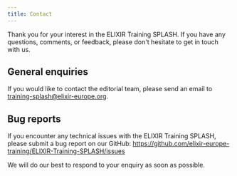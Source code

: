 ```yaml
---
title: Contact
---
```


Thank you for your interest in the ELIXIR Training SPLASH. If you have any questions, comments, or feedback, please don't hesitate to get in touch with us.

## General enquiries
If you would like to contact the editorial team, please send an email to <training-splash@elixir-europe.org>.

## Bug reports
If you encounter any technical issues with the ELIXIR Training SPLASH, please submit a bug report on our GitHub: <https://github.com/elixir-europe-training/ELIXIR-Training-SPLASH/issues>

We will do our best to respond to your enquiry as soon as possible. 
